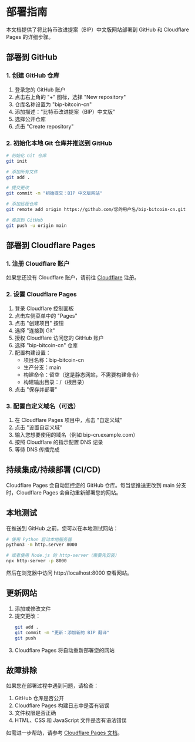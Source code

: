 # 部署指南

本文档提供了将比特币改进提案（BIP）中文版网站部署到 GitHub 和 Cloudflare Pages 的详细步骤。

## 部署到 GitHub

### 1. 创建 GitHub 仓库

1. 登录您的 GitHub 账户
2. 点击右上角的 "+" 图标，选择 "New repository"
3. 仓库名称设置为 "bip-bitcoin-cn"
4. 添加描述："比特币改进提案（BIP）中文版"
5. 选择公开仓库
6. 点击 "Create repository"

### 2. 初始化本地 Git 仓库并推送到 GitHub

```bash
# 初始化 Git 仓库
git init

# 添加所有文件
git add .

# 提交更改
git commit -m "初始提交：BIP 中文版网站"

# 添加远程仓库
git remote add origin https://github.com/您的用户名/bip-bitcoin-cn.git

# 推送到 GitHub
git push -u origin main
```

## 部署到 Cloudflare Pages

### 1. 注册 Cloudflare 账户

如果您还没有 Cloudflare 账户，请前往 [Cloudflare](https://dash.cloudflare.com/sign-up) 注册。

### 2. 设置 Cloudflare Pages

1. 登录 Cloudflare 控制面板
2. 点击左侧菜单中的 "Pages"
3. 点击 "创建项目" 按钮
4. 选择 "连接到 Git"
5. 授权 Cloudflare 访问您的 GitHub 账户
6. 选择 "bip-bitcoin-cn" 仓库
7. 配置构建设置：
   - 项目名称：bip-bitcoin-cn
   - 生产分支：main
   - 构建命令：留空（这是静态网站，不需要构建命令）
   - 构建输出目录：/（根目录）
8. 点击 "保存并部署"

### 3. 配置自定义域名（可选）

1. 在 Cloudflare Pages 项目中，点击 "自定义域"
2. 点击 "设置自定义域"
3. 输入您想要使用的域名（例如 bip-cn.example.com）
4. 按照 Cloudflare 的指示配置 DNS 记录
5. 等待 DNS 传播完成

## 持续集成/持续部署 (CI/CD)

Cloudflare Pages 会自动监控您的 GitHub 仓库。每当您推送更改到 main 分支时，Cloudflare Pages 会自动重新部署您的网站。

## 本地测试

在推送到 GitHub 之前，您可以在本地测试网站：

```bash
# 使用 Python 启动本地服务器
python3 -m http.server 8000

# 或者使用 Node.js 的 http-server（需要先安装）
npx http-server -p 8000
```

然后在浏览器中访问 http://localhost:8000 查看网站。

## 更新网站

1. 添加或修改文件
2. 提交更改：
   ```bash
   git add .
   git commit -m "更新：添加新的 BIP 翻译"
   git push
   ```
3. Cloudflare Pages 将自动重新部署您的网站

## 故障排除

如果您在部署过程中遇到问题，请检查：

1. GitHub 仓库是否公开
2. Cloudflare Pages 构建日志中是否有错误
3. 文件权限是否正确
4. HTML、CSS 和 JavaScript 文件是否有语法错误

如需进一步帮助，请参考 [Cloudflare Pages 文档](https://developers.cloudflare.com/pages/)。